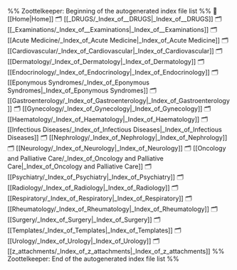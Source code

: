 %% Zoottelkeeper: Beginning of the autogenerated index file list  %%
📄 [[Home|Home]]
🗂️ [[_DRUGS/_Index_of__DRUGS|_Index_of__DRUGS]]
🗂️ [[_Examinations/_Index_of__Examinations|_Index_of__Examinations]]
🗂️ [[Acute Medicine/_Index_of_Acute Medicine|_Index_of_Acute Medicine]]
🗂️ [[Cardiovascular/_Index_of_Cardiovascular|_Index_of_Cardiovascular]]
🗂️ [[Dermatology/_Index_of_Dermatology|_Index_of_Dermatology]]
🗂️ [[Endocrinology/_Index_of_Endocrinology|_Index_of_Endocrinology]]
🗂️ [[Eponymous Syndromes/_Index_of_Eponymous Syndromes|_Index_of_Eponymous Syndromes]]
🗂️ [[Gastroenterology/_Index_of_Gastroenterology|_Index_of_Gastroenterology]]
🗂️ [[Gynecology/_Index_of_Gynecology|_Index_of_Gynecology]]
🗂️ [[Haematology/_Index_of_Haematology|_Index_of_Haematology]]
🗂️ [[Infectious Diseases/_Index_of_Infectious Diseases|_Index_of_Infectious Diseases]]
🗂️ [[Nephrology/_Index_of_Nephrology|_Index_of_Nephrology]]
🗂️ [[Neurology/_Index_of_Neurology|_Index_of_Neurology]]
🗂️ [[Oncology and Palliative Care/_Index_of_Oncology and Palliative Care|_Index_of_Oncology and Palliative Care]]
🗂️ [[Psychiatry/_Index_of_Psychiatry|_Index_of_Psychiatry]]
🗂️ [[Radiology/_Index_of_Radiology|_Index_of_Radiology]]
🗂️ [[Respiratory/_Index_of_Respiratory|_Index_of_Respiratory]]
🗂️ [[Rheumatology/_Index_of_Rheumatology|_Index_of_Rheumatology]]
🗂️ [[Surgery/_Index_of_Surgery|_Index_of_Surgery]]
🗂️ [[Templates/_Index_of_Templates|_Index_of_Templates]]
🗂️ [[Urology/_Index_of_Urology|_Index_of_Urology]]
🗂️ [[z_attachments/_Index_of_z_attachments|_Index_of_z_attachments]]
%% Zoottelkeeper: End of the autogenerated index file list  %%
